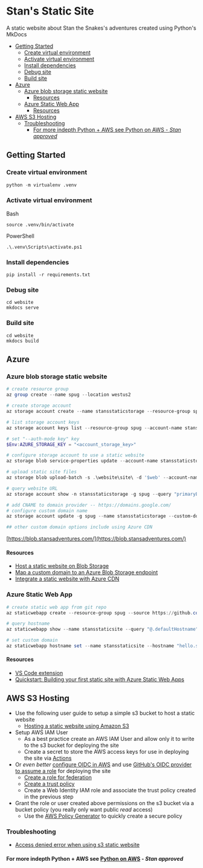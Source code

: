 # Stan's Static Site <!-- omit in toc -->
A static website about Stan the Snakes's adventures created using Python's MkDocs

- [Getting Started](#getting-started)
  - [Create virtual environment](#create-virtual-environment)
  - [Activate virtual environment](#activate-virtual-environment)
  - [Install dependencies](#install-dependencies)
  - [Debug site](#debug-site)
  - [Build site](#build-site)
- [Azure](#azure)
  - [Azure blob storage static website](#azure-blob-storage-static-website)
    - [Resources](#resources)
  - [Azure Static Web App](#azure-static-web-app)
    - [Resources](#resources-1)
- [AWS S3 Hosting](#aws-s3-hosting)
  - [Troubleshooting](#troubleshooting)
    - [For more indepth Python + AWS see Python on AWS - *Stan approved*](#for-more-indepth-python--aws-see-python-on-aws---stan-approved)

## Getting Started

### Create virtual environment
```python
python -m virtualenv .venv
```

### Activate virtual environment  
Bash
```
source .venv/bin/activate
```

PowerShell
```
.\.venv\Scripts\activate.ps1
```

### Install dependencies
```
pip install -r requirements.txt
```

### Debug site
```
cd website
mkdocs serve
```

### Build site
```
cd website
mkdocs build
```

## Azure

### Azure blob storage static website
```powershell
# create resource group
az group create --name spug --location westus2

# create storage account
az storage account create --name stansstaticstorage --resource-group spug --location westus2 --sku Standard_RAGRS --kind StorageV2

# list storage account keys
az storage account keys list --resource-group spug --account-name stansstaticstorage

# set "--auth-mode key" key
$Env:AZURE_STORAGE_KEY = "<account_storage_key>"

# configure storage account to use a static website
az storage blob service-properties update --account-name stansstaticstorage --static-website --404-document 404.html --index-document index.html

# upload static site files
az storage blob upload-batch -s .\website\site\ -d '$web' --account-name stansstaticstorage

# query website URL
az storage account show -n stansstaticstorage -g spug --query "primaryEndpoints.web" --output tsv

# add CNAME to domain provider -- https://domains.google.com/
# configure custom domain name
az storage account update -g spug --name stansstaticstorage --custom-domain "blob.stansadventures.com" --use-subdomain false

## other custom domain options include using Azure CDN
```

[https://blob.stansadventures.com/](https://blob.stansadventures.com/)

#### Resources
- [Host a static website on Blob Storage](https://docs.microsoft.com/en-us/azure/storage/blobs/storage-blob-static-website-host)
- [Map a custom domain to an Azure Blob Storage endpoint](https://docs.microsoft.com/en-us/azure/storage/blobs/storage-custom-domain-name?tabs=azure-cli#map-a-custom-domain-with-https-enabled)
- [Integrate a static website with Azure CDN](https://docs.microsoft.com/en-us/azure/storage/blobs/static-website-content-delivery-network)

### Azure Static Web App

```powershell
# create static web app from git repo
az staticwebapp create --resource-group spug --source https://github.com/python-spokane/stans-static-site --branch main --location westus2 --name stans-static-site

# query hostname
az staticwebapp show --name stansstaticsite --query "@.defaultHostname"

# set custom domain
az staticwebapp hostname set --name stansstaticsite --hostname "hello.stansadventures.com" --no-wait
```

#### Resources
- [VS Code extension](https://marketplace.visualstudio.com/items?itemName=ms-azuretools.vscode-azurestaticwebapps)
- [Quickstart: Building your first static site with Azure Static Web Apps](https://docs.microsoft.com/en-us/azure/static-web-apps/getting-started?tabs=vanilla-javascript)

## AWS S3 Hosting
- Use the following user guide to setup a simple s3 bucket to host a static website
  - [Hosting a static website using Amazon S3](https://docs.aws.amazon.com/AmazonS3/latest/userguide/WebsiteHosting.html)
- Setup AWS IAM User
  - As a best practice create an AWS IAM User and allow only it to write to the s3 bucket for deploying the site
  - Create a secret to store the AWS access keys for use in deploying the site via [Actions](https://github.com/python-spokane/stans-static-site/actions)
- Or *even better* [configure OIDC in AWS](https://docs.aws.amazon.com/IAM/latest/UserGuide/id_roles_providers_create_oidc.html) and use [GitHub's OIDC provider to assume a role](https://github.com/aws-actions/configure-aws-credentials#assuming-a-role) for deploying the site
  - [Create a role for federation](https://docs.aws.amazon.com/IAM/latest/UserGuide/id_roles_create_for-idp_oidc.html)
  - [Create a trust policy](https://docs.aws.amazon.com/IAM/latest/UserGuide/access_policies_create-console.html)
  - Create a Web Identity IAM role and associate the trust policy created in the previous step
- Grant the role or user created above permissions on the s3 bucket via a bucket policy (you really only want public *read* access)
  - Use the [AWS Policy Generator](https://awspolicygen.s3.amazonaws.com/policygen.html) to quickly create a secure policy
### Troubleshooting
- [Access denied error when using s3 static website](https://aws.amazon.com/premiumsupport/knowledge-center/s3-static-website-endpoint-error/)
#### For more indepth Python + AWS see [Python on AWS](https://aws.amazon.com/developer/language/python/) - *Stan approved*
